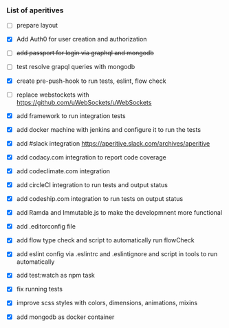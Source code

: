 ### List of aperitives

- [ ] prepare layout
- [x] Add Auth0 for user creation and authorization
- [ ] ~~add passport for login via graphql and mongodb~~
- [ ] test resolve grapql queries with mongodb
- [x] create pre-push-hook to run tests, eslint, flow check
- [ ] replace webstockets with https://github.com/uWebSockets/uWebSockets
- [x] add framework to run integration tests
- [x] add docker machine with jenkins and configure it to run the tests
- [x] add #slack integration https://aperitive.slack.com/archives/aperitive
- [x] add codacy.com integration to report code coverage
- [x] add codeclimate.com integration
- [x] add circleCI integration to run tests and output status
- [x] add codeship.com integration to run tests on output status
- [x] add Ramda and Immutable.js to make the developmnent more functional
- [x] add .editorconfig file
- [x] add flow type check and script to automatically run flowCheck
- [x] add eslint config via .eslintrc and .eslintignore and script in tools to run automatically
- [x] add test:watch as npm task
- [x] fix running tests
- [x] improve scss styles with colors, dimensions, animations, mixins
- [x] add mongodb as docker container


